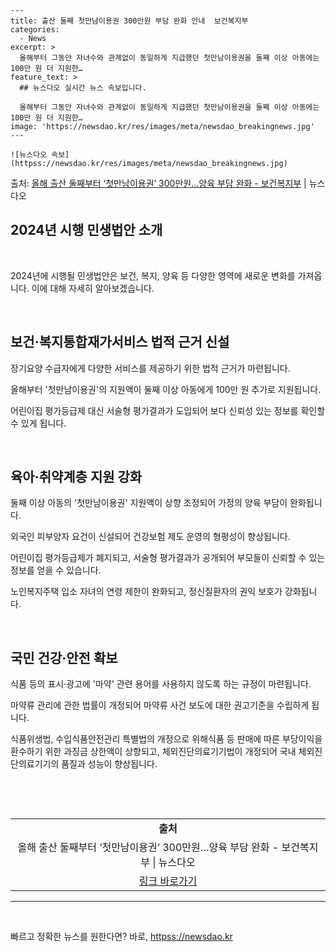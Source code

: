     ---
    title: 출산 둘째 첫만남이용권 300만원 부담 완화 안내  보건복지부
    categories:
      - News
    excerpt: >
      올해부터 그동안 자녀수와 관계없이 동일하게 지급했던 첫만남이용권을 둘째 이상 아동에는 100만 원 더 지원한…
    feature_text: >
      ## 뉴스다오 실시간 뉴스 속보입니다.
    
      올해부터 그동안 자녀수와 관계없이 동일하게 지급했던 첫만남이용권을 둘째 이상 아동에는 100만 원 더 지원한…
    image: 'https://newsdao.kr/res/images/meta/newsdao_breakingnews.jpg'
    ---
    
    ![뉴스다오 속보](httpss://newsdao.kr/res/images/meta/newsdao_breakingnews.jpg)

<p>출처: <a href="httpss://newsdao.kr/2984" rel="dofollow">올해 출산 둘째부터 ‘첫만남이용권’ 300만원…양육 부담 완화 - 보건복지부</a> | 뉴스다오</p>

<h2 data-ke-size="size32">2024년 시행 민생법안 소개</h2>
<p data-ke-size="size16">&nbsp;</p>
2024년에 시행될 민생법안은 보건, 복지, 양육 등 다양한 영역에 새로운 변화를 가져옵니다. 이에 대해 자세히 알아보겠습니다.
<p data-ke-size="size16">&nbsp;</p>
<h2 data-ke-size="size26">보건·복지통합재가서비스 법적 근거 신설</h2>
<p data-ke-size="size16">장기요양 수급자에게 다양한 서비스를 제공하기 위한 법적 근거가 마련됩니다. </p>
<p data-ke-size="size16">올해부터 '첫만남이용권'의 지원액이 둘째 이상 아동에게 100만 원 추가로 지원됩니다.</p>
<p data-ke-size="size16">어린이집 평가등급제 대신 서술형 평가결과가 도입되어 보다 신뢰성 있는 정보를 확인할 수 있게 됩니다.</p>
<p data-ke-size="size16">&nbsp;</p>
<h2 data-ke-size="size26">육아·취약계층 지원 강화</h2>
<p data-ke-size="size16">둘째 이상 아동의 '첫만남이용권' 지원액이 상향 조정되어 가정의 양육 부담이 완화됩니다.</p>
<p data-ke-size="size16">외국인 피부양자 요건이 신설되어 건강보험 제도 운영의 형평성이 향상됩니다.</p>
<p data-ke-size="size16">어린이집 평가등급제가 폐지되고, 서술형 평가결과가 공개되어 부모들이 신뢰할 수 있는 정보를 얻을 수 있습니다.</p>
<p data-ke-size="size16">노인복지주택 입소 자녀의 연령 제한이 완화되고, 정신질환자의 권익 보호가 강화됩니다.</p>
<p data-ke-size="size16">&nbsp;</p>
<h2 data-ke-size="size26">국민 건강·안전 확보</h2>
<p data-ke-size="size16">식품 등의 표시·광고에 '마약' 관련 용어를 사용하지 않도록 하는 규정이 마련됩니다.</p>
<p data-ke-size="size16">마약류 관리에 관한 법률이 개정되어 마약류 사건 보도에 대한 권고기준을 수립하게 됩니다.</p>
<p data-ke-size="size16">식품위생법, 수입식품안전관리 특별법의 개정으로 위해식품 등 판매에 따른 부당이익을 환수하기 위한 과징금 상한액이 상향되고, 체외진단의료기기법이 개정되어 국내 체외진단의료기기의 품질과 성능이 향상됩니다.</p>
<p data-ke-size="size16">&nbsp;</p>
<p data-ke-size="size16">&nbsp;</p>
<table>
	<tbody>
		<tr>
			<td style="text-align: center; height: 17px;"><b>출처</b></td>
		</tr>
		<tr>
			<td style="text-align: center; height: 17px;">올해 출산 둘째부터 ‘첫만남이용권’ 300만원…양육 부담 완화 - 보건복지부 | 뉴스다오</td>
		</tr>
		<tr>
			<td style="text-align: center; height: 17px;"><a href="httpss://newsdao.kr/2984">링크 바로가기</a></td>
		</tr>
	</tbody>
</table>
<hr>
<p data-ke-size="size16">&nbsp;</p> 

빠르고 정확한 뉴스를 원한다면? 바로, <a href="httpss://newsdao.kr" rel="dofollow">httpss://newsdao.kr</a>


    